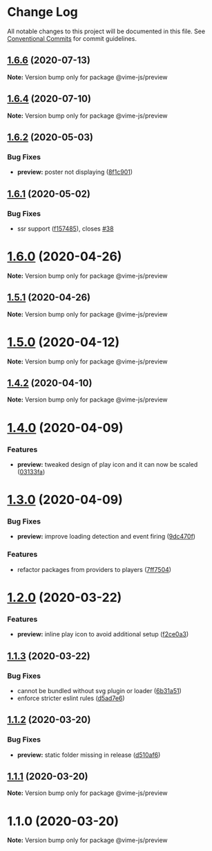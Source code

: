 # Change Log

All notable changes to this project will be documented in this file.
See [Conventional Commits](https://conventionalcommits.org) for commit guidelines.

## [1.6.6](https://github.com/vime-js/vime/tree/master/packages/vime-preview/compare/v1.6.5...v1.6.6) (2020-07-13)

**Note:** Version bump only for package @vime-js/preview





## [1.6.4](https://github.com/vime-js/vime/tree/master/packages/vime-preview/compare/v1.6.3...v1.6.4) (2020-07-10)

**Note:** Version bump only for package @vime-js/preview





## [1.6.2](https://github.com/vime-js/vime/tree/master/packages/vime-preview/compare/v1.6.1...v1.6.2) (2020-05-03)


### Bug Fixes

* **preview:** poster not displaying ([8f1c901](https://github.com/vime-js/vime/tree/master/packages/vime-preview/commit/8f1c9012af34163313c7779f229b7a56fd9b998f))





## [1.6.1](https://github.com/vime-js/vime/tree/master/packages/vime-preview/compare/v1.6.0...v1.6.1) (2020-05-02)


### Bug Fixes

* ssr support ([f157485](https://github.com/vime-js/vime/tree/master/packages/vime-preview/commit/f157485266a047e738edbc5fb24576bc52fad52a)), closes [#38](https://github.com/vime-js/vime/tree/master/packages/vime-preview/issues/38)





# [1.6.0](https://github.com/vime-js/vime/tree/master/packages/vime-preview/compare/v1.5.1...v1.6.0) (2020-04-26)

**Note:** Version bump only for package @vime-js/preview





## [1.5.1](https://github.com/vime-js/vime/tree/master/packages/vime-preview/compare/v1.5.0...v1.5.1) (2020-04-26)

**Note:** Version bump only for package @vime-js/preview





# [1.5.0](https://github.com/vime-js/vime/tree/master/packages/vime-preview/compare/v1.4.4...v1.5.0) (2020-04-12)

**Note:** Version bump only for package @vime-js/preview





## [1.4.2](https://github.com/vime-js/vime/tree/master/packages/vime-preview/compare/v1.4.1...v1.4.2) (2020-04-10)

**Note:** Version bump only for package @vime-js/preview





# [1.4.0](https://github.com/vime-js/vime/tree/master/packages/vime-preview/compare/v1.3.0...v1.4.0) (2020-04-09)


### Features

* **preview:** tweaked design of play icon and it can now be scaled ([03133fa](https://github.com/vime-js/vime/tree/master/packages/vime-preview/commit/03133fa37dfb63d10000c90f0a331a1a240a1166))





# [1.3.0](https://github.com/vime-js/vime/tree/master/packages/vime-preview/compare/v1.2.0...v1.3.0) (2020-04-09)


### Bug Fixes

* **preview:** improve loading detection and event firing ([9dc470f](https://github.com/vime-js/vime/tree/master/packages/vime-preview/commit/9dc470fd56f7ca1f981b5d01064a24847beb2c0b))


### Features

* refactor packages from providers to players ([7ff7504](https://github.com/vime-js/vime/tree/master/packages/vime-preview/commit/7ff75045788b267688f4cb7f970ce9bb3426036a))





# [1.2.0](https://github.com/vime-js/vime/tree/master/packages/vime-preview/compare/v1.1.3...v1.2.0) (2020-03-22)


### Features

* **preview:** inline play icon to avoid additional setup ([f2ce0a3](https://github.com/vime-js/vime/tree/master/packages/vime-preview/commit/f2ce0a3507e4263a7883b02a94fd5e97c1b3f7b6))





## [1.1.3](https://github.com/vime-js/vime/tree/master/packages/vime-preview/compare/v1.1.2...v1.1.3) (2020-03-22)


### Bug Fixes

* cannot be bundled without svg plugin or loader ([6b31a51](https://github.com/vime-js/vime/tree/master/packages/vime-preview/commit/6b31a51f03b858f337e2f2811a89cd60c44bcc9d))
* enforce stricter eslint rules ([d5ad7e6](https://github.com/vime-js/vime/tree/master/packages/vime-preview/commit/d5ad7e653cc41e82681d86f475d94a01629fe07d))





## [1.1.2](https://github.com/vime-js/vime/tree/master/packages/vime-preview/compare/v1.1.1...v1.1.2) (2020-03-20)


### Bug Fixes

* **preview:** static folder missing in release ([d510af6](https://github.com/vime-js/vime/tree/master/packages/vime-preview/commit/d510af65005d5ebf80e2f69e445187594fd7fd63))





## [1.1.1](https://github.com/vime-js/vime/tree/master/packages/vime-preview/compare/v1.1.0...v1.1.1) (2020-03-20)

**Note:** Version bump only for package @vime-js/preview





# 1.1.0 (2020-03-20)

**Note:** Version bump only for package @vime-js/preview
